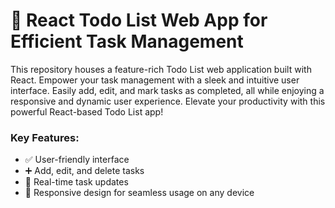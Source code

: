 # 🚀 React Todo List Web App for Efficient Task Management

<p>This repository houses a feature-rich Todo List web application built with React. Empower your task management with a sleek and intuitive user interface. Easily add, edit, and mark tasks as completed, all while enjoying a responsive and dynamic user experience. Elevate your productivity with this powerful React-based Todo List app!</p>

### Key Features:
- ✅ User-friendly interface
- ➕ Add, edit, and delete tasks
- 🔄 Real-time task updates
- 📱 Responsive design for seamless usage on any device
